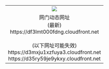 ﻿<table>
  <tr></tr>
  <tr><td colspan=2 align=center><img src="https://df3lmt000fdng.cloudfront.net/Up/oGate.jpg" /></td></tr>
  <tr><td colspan=2 align=center>网门动态网址<br/>(最新)
<br>https://df3lmt000fdng.cloudfront.net
<br/><br/>(以下网址可能失效)
<br>https://d3mxju1xzfuya3.cloudfront.net
<br>https://d35ry59je9ykxy.cloudfront.net
    </td>
  </tr>
</table>
